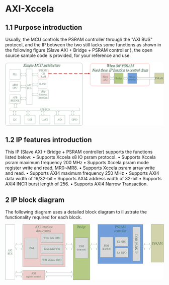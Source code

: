 # AXI-Xccela
## 1.1	Purpose introduction
Usually, the MCU controls the PSRAM controller through the "AXI BUS" protocol, and the IP between the two still lacks some functions as shown in the following figure (Slave AXI + Bridge + PSRAM controller ), the open source sample code is provided, for your reference and use.
<p align="center">
  <img src="xgui/figure2.png">
</p>

## 1.2	IP features introduction
This IP (Slave AXI + Bridge + PSRAM controller) supports the functions listed below:
•	Supports Xccela x8 IO psram protocol.
•	Supports Xccela psram maximum frequency 200 MHz
•	Supports Xccela psram mode register write and read, MR0~MR8.
•	Supports Xccela psram array write and read.
•	Supports AXI4 maximum frequency 250 MHz
•	Supports AXI4 data width of 16/32-bit
•	Supports AXI4 address width of 32-bit
•	Supports AXI4 INCR burst length of 256.
•	Supports AXI4 Narrow Transaction.

## 2	IP block diagram
The following diagram uses a detailed block diagram to illustrate the functionality required for each block.
<p align="center">
  <img src="xgui/figure1.png">
</p>
 
